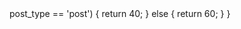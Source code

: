 <?php 

add_filter('excerpt_length', 'my_excerpt_length');
function my_excerpt_length($length) {
  global $post;

  if($post->post_type == 'post') {
    return 40;
  } else {
    return 60;
  }
}